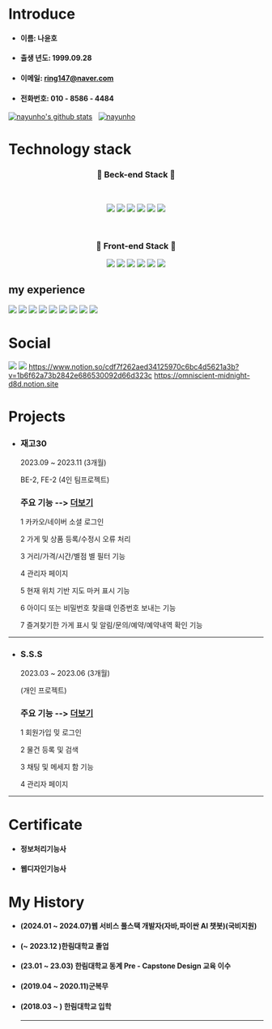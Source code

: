 # Introduce     
* #### 이름:  나윤호  
* #### 출생 년도:  1999.09.28   
* #### 이메일:  ring147@naver.com    
* #### 전화번호:  010 - 8586 - 4484

[![nayunho's github stats](https://github-readme-stats.vercel.app/api?username=nayunho&show_icons=true&theme=tokyonight)](https://github.com/gyoogle/github-readme-stats)&nbsp;&nbsp;
[![nayunho](https://github-readme-stats.vercel.app/api/top-langs/?username=nayunho&show_icons=true&hide_border=true&title_color=004386&icon_color=004386&layout=compact&theme=tokyonight)](https://github.com/nayunho)


# Technology stack  
<h3 align='center'>🌱 Beck-end Stack 🌱</h3>
<br/>
  <p align='center'>
    <img src="https://img.shields.io/badge/Java-ED8B00?style=for-the-badge&logo=java&logoColor=white" />
    <img src="https://img.shields.io/badge/Spring-6DB33F?style=for-the-badge&logo=spring&logoColor=white" />
    <img src="https://img.shields.io/badge/Spring_Boot-F2F4F9?style=for-the-badge&logo=spring-boot" />
    <img src="https://img.shields.io/badge/Oracle-F80000?style=for-the-badge&logo=oracle&logoColor=white" />
    <img src="https://img.shields.io/badge/MySQL-yellow?style=for-the-badge&logo=MySQL&logoColor=white"/></a>
    <img src="https://img.shields.io/badge/aws-orange?style=for-the-badge&logo=AWS&logoColor=white"/></a>
  </p>
<br/>
<h3 align='center'>🌱 Front-end Stack 🌱</h3>
  <p align='center'>
    <img src="https://img.shields.io/badge/React-20232A?style=for-the-badge&logo=react&logoColor=61DAFB" />
    <img src="https://img.shields.io/badge/JavaScript-F7DF1E?style=for-the-badge&logo=javascript&logoColor=black" />
    <img src="https://img.shields.io/badge/HTML5-blue?style=for-the-badge&logo=javascript&logoColor=white"/></a>
    <img src="https://img.shields.io/badge/CSS3-blue?style=for-the-badge&logo=javascript&logoColor=white"/></a>
    <img src="https://img.shields.io/badge/JavaScript-orange?style=for-the-badge&logo=javascript&logoColor=white"/></a>
    <img src="https://img.shields.io/badge/jQuery-0769AD?style=for-the-badge&logo=jquery&logoColor=white" />
  </p>    
  
## my experience
 <img src="https://img.shields.io/badge/Python-3776AB?style=for-the-badge&logo=python&logoColor=white" /> <img src="https://img.shields.io/badge/Jupyter-F37626.svg?&style=for-the-badge&logo=Jupyter&logoColor=white" /> <img src="https://img.shields.io/badge/GITHUB-black?&style=for-the-badge&logo=GITHUB&logoColor=white" /> <img src="https://img.shields.io/badge/GIT-black?&style=for-the-badge&logo=GIT&logoColor=white" />  <img src="https://img.shields.io/badge/MONGODB-6DB33F?&style=for-the-badge&logo=MONGODB&logoColor=white" />  <img src="https://img.shields.io/badge/LINUX-yellow?&style=for-the-badge&logo=LINUX&logoColor=white" />  <img src="https://img.shields.io/badge/BOOTSTRAP-purple?&style=for-the-badge&logo=BOOTSTRAP&logoColor=white" />  <img src="https://img.shields.io/badge/APACHE TOMCAT-ECD53F?&style=for-the-badge&logo=APACHE TOMCAT&logoColor=white" />  <img src="https://img.shields.io/badge/C-blue?&style=for-the-badge&logo=C&logoColor=white" />

# Social
 <a href="https://www.instagram.com/naa_yunhoo"><img src="https://img.shields.io/badge/Instagram-%23E4405F.svg?style=for-the-badge&logo=Instagram&logoColor=white&link=https://www.instagram.com/naa_yunhoo"/></a>
 <a href="https://www.notion.so/c1fab200163649c0b71e9d731c30cfe8?v=321a74dd9d804cc5a5e4d140a44391f7"><img src="https://img.shields.io/badge/notion-ECD53F?&style=for-the-badge&logo=notion&logoColor=white" /></a>
https://www.notion.so/cdf7f262aed34125970c6bc4d5621a3b?v=1b6f62a73b2842e686530092d66d323c
https://omniscient-midnight-d8d.notion.site

# Projects   
* ### 재고30
  2023.09 ~ 2023.11 (3개월)
  
  BE-2, FE-2 (4인 팀프로젝트)
  
  ### 주요 기능  --> [더보기][github1]
  1  카카오/네이버 소셜 로그인
  
  2  가게 및 상품 등록/수정시 오류 처리
     
  3  거리/가격/시간/별점 별 필터 기능
  
  4  관리자 페이지
  
  5  현재 위치 기반 지도 마커 표시 기능
  
  6  아이디 또는 비밀번호 찾을떄 인증번호 보내는 기능
     
  7  즐겨찾기한 가게 표시 및 알림/문의/예약/예약내역 확인 기능
  
---
* ### S.S.S
  2023.03 ~ 2023.06 (3개월)
  
  (개인 프로젝트)
  
  ### 주요 기능  --> [더보기][github2]
  1  회원가입 밎 로그인
    
  2  물건 등록 및 검색
  
  3  채팅 및 메세지 함 기능
  
  4  관리자 페이지   
---

# Certificate   
* #### 정보처리기능사
* #### 웹디자인기능사     

# My History  
* #### (2024.01 ~ 2024.07)웹 서비스 풀스택 개발자(자바,파이싼 AI 챗봇)(국비지원)
* #### (~ 2023.12 )한림대학교 졸업
* #### (23.01 ~ 23.03) 한림대학교 동계 Pre - Capstone Design 교육 이수
* #### (2019.04 ~ 2020.11)군복무
* #### (2018.03 ~ ) 한림대학교 입학
  ---



 [github1]: https://github.com/nayunho/2023_capston_project
 [github2]: https://github.com/nayunho/2022_share_project_S.S.S
